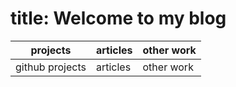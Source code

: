 # title: Welcome to my blog
projects | articles | other work
-------- | -------- | -----------
github projects | articles | other work

